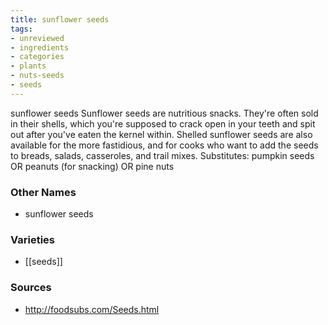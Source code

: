 ```yaml
---
title: sunflower seeds
tags:
- unreviewed
- ingredients
- categories
- plants
- nuts-seeds
- seeds
---
```

sunflower seeds Sunflower seeds are nutritious snacks. They're often sold in their shells, which you're supposed to crack open in your teeth and spit out after you've eaten the kernel within. Shelled sunflower seeds are also available for the more fastidious, and for cooks who want to add the seeds to breads, salads, casseroles, and trail mixes. Substitutes: pumpkin seeds OR peanuts (for snacking) OR pine nuts

### Other Names

* sunflower seeds

### Varieties

* [[seeds]]

### Sources
* http://foodsubs.com/Seeds.html
